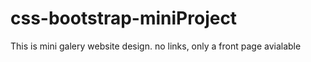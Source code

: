 # css-bootstrap-miniProject
This is mini galery website design. no links, only a front page avialable
